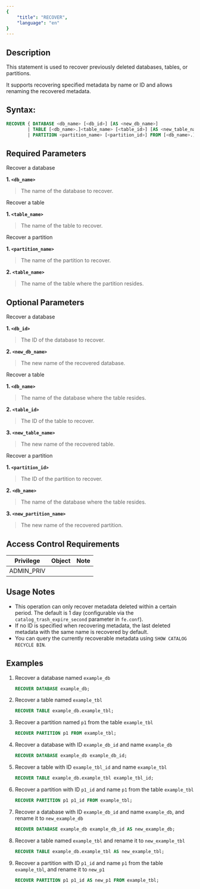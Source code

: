 ```yaml
---
{
    "title": "RECOVER",
    "language": "en"
}
---
```


<!--
Licensed to the Apache Software Foundation (ASF) under one
or more contributor license agreements.  See the NOTICE file
distributed with this work for additional information
regarding copyright ownership.  The ASF licenses this file
to you under the Apache License, Version 2.0 (the
"License"); you may not use this file except in compliance
with the License.  You may obtain a copy of the License at

  http://www.apache.org/licenses/LICENSE-2.0

Unless required by applicable law or agreed to in writing,
software distributed under the License is distributed on an
"AS IS" BASIS, WITHOUT WARRANTIES OR CONDITIONS OF ANY
KIND, either express or implied.  See the License for the
specific language governing permissions and limitations
under the License.
-->

## Description

This statement is used to recover previously deleted databases, tables, or partitions.

It supports recovering specified metadata by name or ID and allows renaming the recovered metadata.

## Syntax:

```sql
RECOVER { DATABASE <db_name> [<db_id>] [AS <new_db_name>] 
        | TABLE [<db_name>.]<table_name> [<table_id>] [AS <new_table_name>] 
        | PARTITION <partition_name> [<partition_id>] FROM [<db_name>.]<table_name> [AS <new_partition_name>] }
```

## Required Parameters

Recover a database

**1. `<db_name>`**
> The name of the database to recover.

Recover a table

**1. `<table_name>`**
> The name of the table to recover.

Recover a partition

**1. `<partition_name>`**
> The name of the partition to recover.

**2. `<table_name>`**
> The name of the table where the partition resides.

## Optional Parameters

Recover a database

**1. `<db_id>`**
> The ID of the database to recover.

**2. `<new_db_name>`**
> The new name of the recovered database.

Recover a table

**1. `<db_name>`**
> The name of the database where the table resides.

**2. `<table_id>`**
> The ID of the table to recover.

**3. `<new_table_name>`**
> The new name of the recovered table.

Recover a partition

**1. `<partition_id>`**
> The ID of the partition to recover.

**2. `<db_name>`**
> The name of the database where the table resides.

**3. `<new_partition_name>`**
> The new name of the recovered partition.

## Access Control Requirements

| Privilege   | Object | Note |
|-------------|--------|------|
| ADMIN_PRIV  |        |      |

## Usage Notes

- This operation can only recover metadata deleted within a certain period. The default is 1 day (configurable via the `catalog_trash_expire_second` parameter in `fe.conf`).
- If no ID is specified when recovering metadata, the last deleted metadata with the same name is recovered by default.
- You can query the currently recoverable metadata using `SHOW CATALOG RECYCLE BIN`.

## Examples

1. Recover a database named `example_db`

    ```sql
    RECOVER DATABASE example_db;
    ```

2. Recover a table named `example_tbl`

    ```sql
    RECOVER TABLE example_db.example_tbl;
    ```

3. Recover a partition named `p1` from the table `example_tbl`

    ```sql
    RECOVER PARTITION p1 FROM example_tbl;
    ```

4. Recover a database with ID `example_db_id` and name `example_db`

    ```sql
    RECOVER DATABASE example_db example_db_id;
    ```

5. Recover a table with ID `example_tbl_id` and name `example_tbl`

    ```sql
    RECOVER TABLE example_db.example_tbl example_tbl_id;
    ```

6. Recover a partition with ID `p1_id` and name `p1` from the table `example_tbl`

    ```sql
    RECOVER PARTITION p1 p1_id FROM example_tbl;
    ```

7. Recover a database with ID `example_db_id` and name `example_db`, and rename it to `new_example_db`

    ```sql
    RECOVER DATABASE example_db example_db_id AS new_example_db;
    ```

8. Recover a table named `example_tbl` and rename it to `new_example_tbl`

    ```sql
    RECOVER TABLE example_db.example_tbl AS new_example_tbl;
    ```

9. Recover a partition with ID `p1_id` and name `p1` from the table `example_tbl`, and rename it to `new_p1`

    ```sql
    RECOVER PARTITION p1 p1_id AS new_p1 FROM example_tbl;
    ```